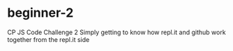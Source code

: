 # beginner-2
CP JS Code Challenge  2
Simply getting to know how repl.it and github work together from the repl.it side
